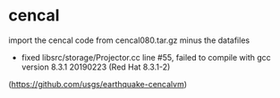 # cencal

import the cencal code from cencal080.tar.gz minus the datafiles

* fixed libsrc/storage/Projector.cc line #55, failed to compile with gcc version 8.3.1 20190223 (Red Hat 8.3.1-2) 

(https://github.com/usgs/earthquake-cencalvm)
